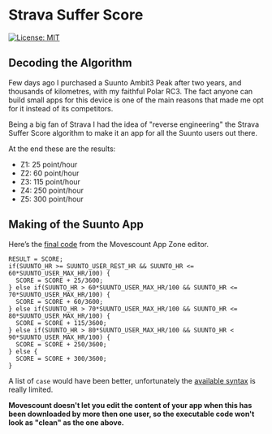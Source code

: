# Strava Suffer Score

[![License: MIT](https://img.shields.io/badge/License-MIT-yellow.svg)](https://opensource.org/licenses/MIT)

## Decoding the Algorithm
Few days ago I purchased a Suunto Ambit3 Peak after two years, and thousands of kilometres, with my faithful Polar RC3. The fact anyone can build small apps for this device is one of the main reasons that made me opt for it instead of its competitors.

Being a big fan of Strava I had the idea of "reverse engineering" the Strava Suffer Score algorithm to make it an app for all the Suunto users out there.

At the end these are the results:

- Z1: 25 point/hour
- Z2: 60 point/hour
- Z3: 115 point/hour
- Z4: 250 point/hour
- Z5: 300 point/hour

## Making of the Suunto App
Here’s the [final code](http://www.movescount.com/apps/app10925786) from the Movescount App Zone editor.

```
RESULT = SCORE;
if(SUUNTO_HR >= SUUNTO_USER_REST_HR && SUUNTO_HR <= 60*SUUNTO_USER_MAX_HR/100) {
  SCORE = SCORE + 25/3600;
} else if(SUUNTO_HR > 60*SUUNTO_USER_MAX_HR/100 && SUUNTO_HR <= 70*SUUNTO_USER_MAX_HR/100) {
  SCORE = SCORE + 60/3600;
} else if(SUUNTO_HR > 70*SUUNTO_USER_MAX_HR/100 && SUUNTO_HR <= 80*SUUNTO_USER_MAX_HR/100) {
  SCORE = SCORE + 115/3600;
} else if(SUUNTO_HR > 80*SUUNTO_USER_MAX_HR/100 && SUUNTO_HR < 90*SUUNTO_USER_MAX_HR/100) {
  SCORE = SCORE + 250/3600;
} else {
  SCORE = SCORE + 300/3600;
}
```

A list of `case` would have been better, unfortunately the [available syntax](http://content.static.movescount.com/downloads/SuuntoAppZoneDeveloperManual.pdf) is really limited.

**Movescount doesn't let you edit the content of your app when this has been downloaded by more then one user, so the executable code won't look as "clean" as the one above.**
